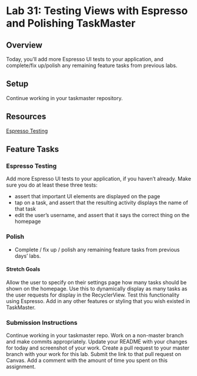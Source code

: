 # Lab 31: Testing Views with Espresso and Polishing TaskMaster

## Overview

Today, you’ll add more Espresso UI tests to your application, and complete/fix up/polish any remaining feature tasks from previous labs.

## Setup

Continue working in your taskmaster repository.

## Resources

[Espresso Testing](https://developer.android.com/training/testing/espresso)

## Feature Tasks

### Espresso Testing

Add more Espresso UI tests to your application, if you haven’t already. Make sure you do at least these three tests:
* assert that important UI elements are displayed on the page
* tap on a task, and assert that the resulting activity displays the name of that task
* edit the user’s username, and assert that it says the correct thing on the homepage

### Polish
* Complete / fix up / polish any remaining feature tasks from previous days’ labs.

#### Stretch Goals

Allow the user to specify on their settings page how many tasks should be shown on the homepage. Use this to dynamically display as many tasks as the user requests for display in the RecyclerView. Test this functionality using Espresso.
Add in any other features or styling that you wish existed in TaskMaster.

### Submission Instructions

Continue working in your taskmaster repo.
Work on a non-master branch and make commits appropriately.
Update your README with your changes for today and screenshot of your work.
Create a pull request to your master branch with your work for this lab.
Submit the link to that pull request on Canvas. Add a comment with the amount of time you spent on this assignment.